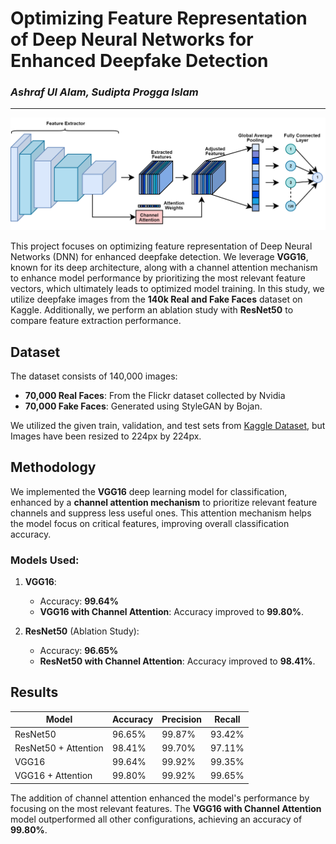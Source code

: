 # Optimizing Feature Representation of Deep Neural Networks for Enhanced Deepfake Detection
### *Ashraf Ul Alam, Sudipta Progga Islam* 
---

![Proposed Architecture](vgg_ch.drawio.png)

This project focuses on optimizing feature representation of Deep Neural Networks (DNN) for enhanced deepfake detection. We leverage **VGG16**, known for its deep architecture, along with a channel attention mechanism to enhance model performance by prioritizing the most relevant feature vectors, which ultimately leads to optimized model training. In this study, we utilize deepfake images from the **140k Real and Fake Faces** dataset on Kaggle. Additionally, we perform an ablation study with **ResNet50** to compare feature extraction performance. 


## Dataset

The dataset consists of 140,000 images:  
- **70,000 Real Faces**: From the Flickr dataset collected by Nvidia  
- **70,000 Fake Faces**: Generated using StyleGAN by Bojan.

We utilized the given train, validation, and test sets from [Kaggle Dataset](https://www.kaggle.com/datasets/xhlulu/140k-real-and-fake-faces/data), but Images have been resized to 224px by 224px.

## Methodology

We implemented the **VGG16** deep learning model for classification, enhanced by a **channel attention mechanism** to prioritize relevant feature channels and suppress less useful ones. This attention mechanism helps the model focus on critical features, improving overall classification accuracy.

### Models Used:
1. **VGG16**: 
   - Accuracy: **99.64%**
   - **VGG16 with Channel Attention**: Accuracy improved to **99.80%**.

2. **ResNet50** (Ablation Study):
   - Accuracy: **96.65%**
   - **ResNet50 with Channel Attention**: Accuracy improved to **98.41%**.

## Results

| Model                | Accuracy  | Precision | Recall |
|----------------------|-----------|-----------|--------|
| ResNet50             | 96.65%    | 99.87%    | 93.42% |
| ResNet50 + Attention | 98.41%    | 99.70%    | 97.11% |
| VGG16                | 99.64%    | 99.92%    | 99.35% |
| VGG16 + Attention    | 99.80%    | 99.92%    | 99.65% |

The addition of channel attention enhanced the model's performance by focusing on the most relevant features. The **VGG16 with Channel Attention** model outperformed all other configurations, achieving an accuracy of **99.80%**.
